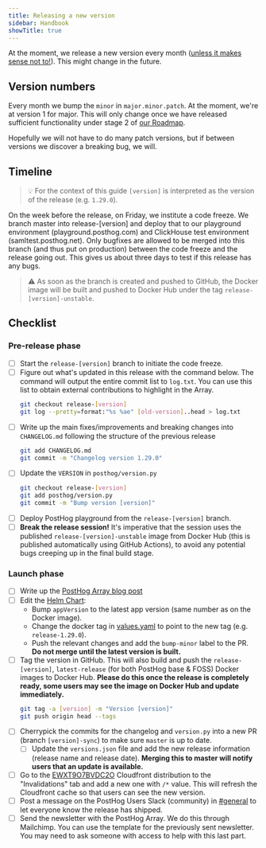 ```yaml
---
title: Releasing a new version
sidebar: Handbook
showTitle: true
---
```


At the moment, we release a new version every month ([unless it makes sense not to!](/blog/we-ship-whenever)). This might change in the future.

## Version numbers

Every month we bump the `minor` in `major.minor.patch`. At the moment, we're at version 1 for major. This will only change once we have released sufficient functionality under stage 2 of [our Roadmap](/handbook/strategy/roadmap/).

Hopefully we will not have to do many patch versions, but if between versions we discover a breaking bug, we will.

## Timeline

> 💡 For the context of this guide `[version]` is interpreted as the version of the release (e.g. `1.29.0`).

On the week before the release, on Friday, we institute a code freeze. We branch master into release-[version] and deploy that to our playground environment (playground.posthog.com) and ClickHouse test environment (samltest.posthog.net). Only bugfixes are allowed to be merged into this branch (and thus put on production) between the code freeze and the release going out. This gives us about three days to test if this release has any bugs.

<blockquote class="warning-note">
⚠️ As soon as the branch is created and pushed to GitHub, the Docker image will be built and pushed to Docker Hub under the tag <code>release-[version]-unstable</code>.
</blockquote>

## Checklist


### Pre-release phase

- [ ] Start the `release-[version]` branch to initiate the code freeze.
- [ ] Figure out what's updated in this release with the command below. The command will output the entire commit list to `log.txt`. You can use this list to obtain external contributions to highlight in the Array.
  ```bash
  git checkout release-[version]
  git log --pretty=format:"%s %ae" [old-version]..head > log.txt
  ```
- [ ] Write up the main fixes/improvements and breaking changes into `CHANGELOG.md` following the structure of the previous release
  ```bash
  git add CHANGELOG.md
  git commit -m "Changelog version 1.29.0"
  ```
- [ ] Update the `VERSION` in `posthog/version.py`
  ```bash
  git checkout release-[version]
  git add posthog/version.py
  git commit -m "Bump version [version]"
  ```
- [ ] Deploy PostHog playground from the `release-[version]` branch.
- [ ] **Break the release session!** It's imperative that the session uses the published `release-[version]-unstable` image from Docker Hub (this is published automatically using GitHub Actions), to avoid any potential bugs creeping up in the final build stage.

### Launch phase
- [ ] Write up the [PostHog Array blog post](/handbook/growth/marketing/blog#posthog-array)
- [ ] Edit the [Helm Chart](https://github.com/PostHog/charts-clickhouse):
    - Bump `appVersion` to the latest app version (same number as on the Docker image).
    - Change the docker tag in [values.yaml](https://github.com/PostHog/charts-clickhouse/blob/main/charts/posthog/values.yaml) to point to the new tag (e.g. `release-1.29.0`).
    - Push the relevant changes and add the `bump-minor` label to the PR. **Do not merge until the latest version is built.**
- [ ] Tag the version in GitHub. This will also build and push the `release-[version]`, `latest-release` (for both PostHog base & FOSS) Docker images to Docker Hub. **Please do this once the release is completely ready, some users may see the image on Docker Hub and update immediately.**
  ```bash
  git tag -a [version] -m "Version [version]"
  git push origin head --tags
  ```
- [ ] Cherrypick the commits for the changelog and `version.py` into a new PR (branch `[version]-sync`) to make sure `master` is up to date.
  - [ ] Update the `versions.json` file and add the new release information (release name and release date). **Merging this to master will notify users that an update is available.**
- [ ] Go to the [EWXT9O7BVDC2O](https://console.aws.amazon.com/cloudfront/v3/home?region=us-east-2#/distributions/EWXT9O7BVDC2O) Cloudfront distribution to the "Invalidations" tab and add a new one with `/*` value. This will refresh the Cloudfront cache so that users can see the new version.
- [ ] Post a message on the PostHog Users Slack (community) in [#general](https://posthogusers.slack.com/archives/CT7HXDEG3) to let everyone know the release has shipped.
- [ ] Send the newsletter with the PostHog Array. We do this through Mailchimp. You can use the template for the previously sent newsletter. You may need to ask someone with access to help with this last part.
